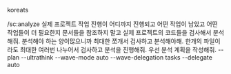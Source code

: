 koreats

/sc:analyze 실제 프로젝트 작업 진행이 어디까지 진행되고 어떤 작업이 남았고 어떤 작업들이 더 필요한지 문서들을 참조하지 말고 실제 프로젝트의 코드들을 검사해서 분석해줘. 분석해야 하는 양이많으니까 최대한 쪼개서 검사하고 분석해야해. 한개의 파일이라도 최대한 여러번 나누어서 검사하고 분석을 진행해줘. 우선 분석 계획을 작성해줘. --plan --ultrathink --wave-mode auto --wave-delegation tasks --delegate auto
